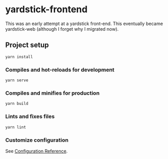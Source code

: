 # yardstick-frontend

This was an early attempt at a yardstick front-end. This eventually became yardstick-web (although I forget why I migrated now). 

## Project setup
```
yarn install
```

### Compiles and hot-reloads for development
```
yarn serve
```

### Compiles and minifies for production
```
yarn build
```

### Lints and fixes files
```
yarn lint
```

### Customize configuration
See [Configuration Reference](https://cli.vuejs.org/config/).
